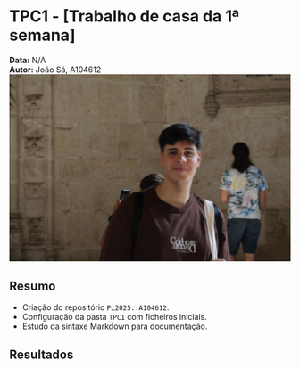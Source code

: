 # TPC1 - [Trabalho de casa da 1ª semana]

**Data:** N/A  
**Autor:** João Sá, A104612  
![Foto do Autor](../assets/foto.jpeg)

## Resumo

- Criação do repositório `PL2025::A104612`.  
- Configuração da pasta `TPC1` com ficheiros iniciais.  
- Estudo da sintaxe Markdown para documentação.

## Resultados


